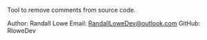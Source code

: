 Tool to remove comments from source code.

Author: Randall Lowe
Email: RandallLoweDev@outlook.com
GitHub: RloweDev

